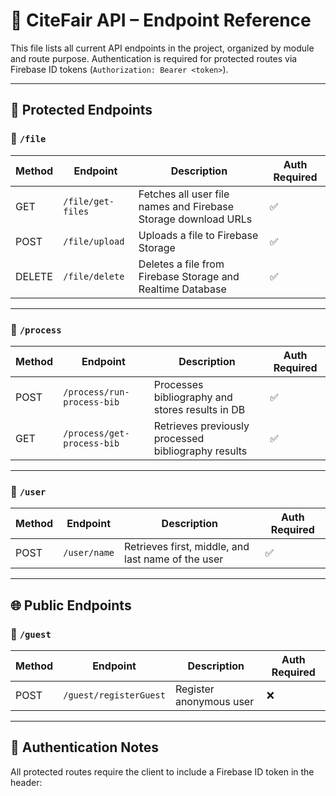 # 📡 CiteFair API – Endpoint Reference

This file lists all current API endpoints in the project, organized by module and route purpose. Authentication is required for protected routes via Firebase ID tokens (`Authorization: Bearer <token>`).

---

## 🔐 Protected Endpoints

### 📂 `/file`

| Method | Endpoint           | Description                                                  | Auth Required |
|--------|--------------------|--------------------------------------------------------------|---------------|
| GET   | `/file/get-files`  | Fetches all user file names and Firebase Storage download URLs | ✅             |
| POST   | `/file/upload`     | Uploads a file to Firebase Storage                          | ✅             |
| DELETE | `/file/delete`     | Deletes a file from Firebase Storage and Realtime Database  | ✅             |

---

### 📂 `/process`

| Method | Endpoint                        | Description                                          | Auth Required |
|--------|----------------------------------|------------------------------------------------------|---------------|
| POST   | `/process/run-process-bib`        | Processes bibliography and stores results in DB      | ✅             |
| GET    | `/process/get-process-bib`   | Retrieves previously processed bibliography results  | ✅             |

---

### 📂 `/user`

| Method | Endpoint       | Description                        | Auth Required |
|--------|----------------|------------------------------------|---------------|
| POST   | `/user/name`   | Retrieves first, middle, and last name of the user | ✅             |
---

## 🌐 Public Endpoints

### 📂 `/guest`

| Method | Endpoint                 | Description                 | Auth Required |
|--------|--------------------------|-----------------------------|---------------|
| POST   | `/guest/registerGuest`   | Register anonymous user     | ❌             |

---

## 🔐 Authentication Notes

All protected routes require the client to include a Firebase ID token in the header:

